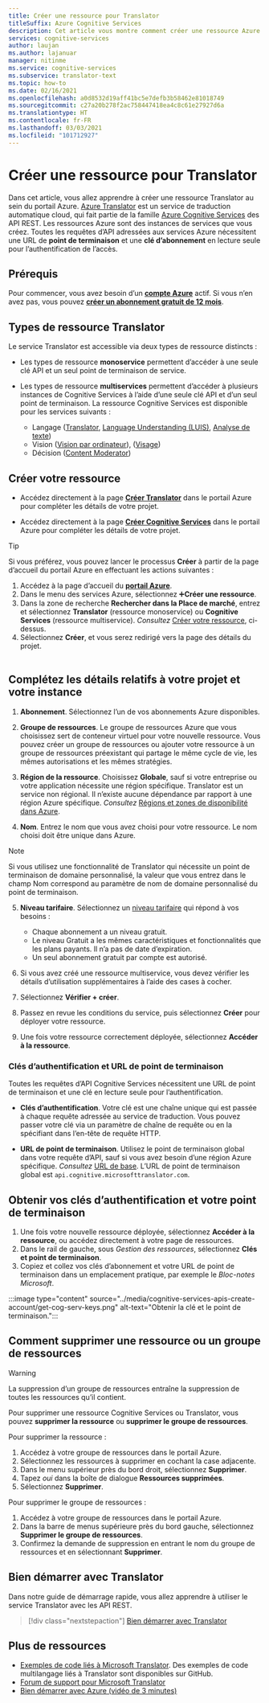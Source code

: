 ```yaml
---
title: Créer une ressource pour Translator
titleSuffix: Azure Cognitive Services
description: Cet article vous montre comment créer une ressource Azure Cognitive Services Translator et obtenir une clé d’abonnement ainsi qu’une URL de point de terminaison.
services: cognitive-services
author: laujan
ms.author: lajanuar
manager: nitinme
ms.service: cognitive-services
ms.subservice: translator-text
ms.topic: how-to
ms.date: 02/16/2021
ms.openlocfilehash: a0d8532d19aff41bc5e7defb3b58462e81018749
ms.sourcegitcommit: c27a20b278f2ac758447418ea4c8c61e27927d6a
ms.translationtype: HT
ms.contentlocale: fr-FR
ms.lasthandoff: 03/03/2021
ms.locfileid: "101712927"
---
```

# <a name="create-a-translator-resource"></a>Créer une ressource pour Translator

Dans cet article, vous allez apprendre à créer une ressource Translator au sein du portail Azure. [Azure Translator](translator-info-overview.md) est un service de traduction automatique cloud, qui fait partie de la famille [Azure Cognitive Services](../what-are-cognitive-services.md) des API REST. Les ressources Azure sont des instances de services que vous créez. Toutes les requêtes d’API adressées aux services Azure nécessitent une URL de **point de terminaison** et une **clé d’abonnement** en lecture seule pour l’authentification de l’accès.

## <a name="prerequisites"></a>Prérequis

Pour commencer, vous avez besoin d’un [**compte Azure**](https://azure.microsoft.com/free/cognitive-services/) actif.  Si vous n’en avez pas, vous pouvez [**créer un abonnement gratuit de 12 mois**](https://azure.microsoft.com/free/).

## <a name="translator-resource-types"></a>Types de ressource Translator

Le service Translator est accessible via deux types de ressource distincts :

* Les types de ressource **monoservice** permettent d’accéder à une seule clé API et un seul point de terminaison de service.  

* Les types de ressource **multiservices** permettent d’accéder à plusieurs instances de Cognitive Services à l’aide d’une seule clé API et d’un seul point de terminaison. La ressource Cognitive Services est disponible pour les services suivants :
  * Langage ([Translator](../translator/translator-info-overview.md), [Language Understanding (LUIS)](../luis/what-is-luis.md), [Analyse de texte](../text-analytics/overview.md))  
  * Vision ([Vision par ordinateur](../computer-vision/overview.md)), ([Visage](../face/overview.md))  
  * Décision ([Content Moderator](../content-moderator/overview.md))  

## <a name="create-your-resource"></a>Créer votre ressource

* Accédez directement à la page [**Créer Translator**](https://ms.portal.azure.com/#create/Microsoft.CognitiveServicesTextTranslation) dans le portail Azure pour compléter les détails de votre projet.

* Accédez directement à la page [**Créer Cognitive Services**](https://ms.portal.azure.com/#create/Microsoft.CognitiveServicesAllInOne) dans le portail Azure pour compléter les détails de votre projet.

>[!TIP]
>Si vous préférez, vous pouvez lancer le processus **Créer** à partir de la page d’accueil du portail Azure en effectuant les actions suivantes :
>
> 1. Accédez à la page d’accueil du [**portail Azure**](https://ms.portal.azure.com/#home).
> 1. Dans le menu des services Azure, sélectionnez ➕**Créer une ressource**.
>1. Dans la zone de recherche **Rechercher dans la Place de marché**, entrez et sélectionnez **Translator** (ressource monoservice) ou **Cognitive Services** (ressource multiservice).  *Consultez* [Créer votre ressource](#create-your-resource), ci-dessus.
> 1. Sélectionnez **Créer**, et vous serez redirigé vers la page des détails du projet.
><br/><br/>

## <a name="complete-your-project-and-instance-details"></a>Complétez les détails relatifs à votre projet et votre instance

1. **Abonnement**. Sélectionnez l’un de vos abonnements Azure disponibles.

1. **Groupe de ressources**. Le groupe de ressources Azure que vous choisissez sert de conteneur virtuel pour votre nouvelle ressource. Vous pouvez créer un groupe de ressources ou ajouter votre ressource à un groupe de ressources préexistant qui partage le même cycle de vie, les mêmes autorisations et les mêmes stratégies.

1. **Région de la ressource**. Choisissez **Globale**, sauf si votre entreprise ou votre application nécessite une région spécifique. Translator est un service non régional. Il n’existe aucune dépendance par rapport à une région Azure spécifique. *Consultez* [Régions et zones de disponibilité dans Azure](../../availability-zones/az-overview.md).

1. **Nom**. Entrez le nom que vous avez choisi pour votre ressource. Le nom choisi doit être unique dans Azure.

> [!NOTE]
> Si vous utilisez une fonctionnalité de Translator qui nécessite un point de terminaison de domaine personnalisé, la valeur que vous entrez dans le champ Nom correspond au paramètre de nom de domaine personnalisé du point de terminaison.

5. **Niveau tarifaire**. Sélectionnez un [niveau tarifaire](https://azure.microsoft.com/pricing/details/cognitive-services/translator) qui répond à vos besoins :

   * Chaque abonnement a un niveau gratuit.
   * Le niveau Gratuit a les mêmes caractéristiques et fonctionnalités que les plans payants. Il n’a pas de date d’expiration.
   * Un seul abonnement gratuit par compte est autorisé.</li></ul>

1. Si vous avez créé une ressource multiservice, vous devez vérifier les détails d’utilisation supplémentaires à l’aide des cases à cocher.

1. Sélectionnez **Vérifier + créer**.

1. Passez en revue les conditions du service, puis sélectionnez **Créer** pour déployer votre ressource.

1. Une fois votre ressource correctement déployée, sélectionnez **Accéder à la ressource**.

### <a name="authentication-keys-and-endpoint-url"></a>Clés d’authentification et URL de point de terminaison

Toutes les requêtes d’API Cognitive Services nécessitent une URL de point de terminaison et une clé en lecture seule pour l’authentification.

* **Clés d’authentification**. Votre clé est une chaîne unique qui est passée à chaque requête adressée au service de traduction. Vous pouvez passer votre clé via un paramètre de chaîne de requête ou en la spécifiant dans l’en-tête de requête HTTP.

* **URL de point de terminaison**. Utilisez le point de terminaison global dans votre requête d’API, sauf si vous avez besoin d’une région Azure spécifique. *Consultez* [URL de base](reference/v3-0-reference.md#base-urls). L’URL de point de terminaison global est `api.cognitive.microsofttranslator.com`.

## <a name="get-your-authentication-keys-and-endpoint"></a>Obtenir vos clés d’authentification et votre point de terminaison

1. Une fois votre nouvelle ressource déployée, sélectionnez **Accéder à la ressource**, ou accédez directement à votre page de ressources.
1. Dans le rail de gauche, sous *Gestion des ressources*, sélectionnez **Clés et point de terminaison**.
1. Copiez et collez vos clés d’abonnement et votre URL de point de terminaison dans un emplacement pratique, par exemple le *Bloc-notes Microsoft*.

:::image type="content" source="../media/cognitive-services-apis-create-account/get-cog-serv-keys.png" alt-text="Obtenir la clé et le point de terminaison.":::

## <a name="how-to-delete-a--resource-or-resource-group"></a>Comment supprimer une ressource ou un groupe de ressources

> [!Warning]
> La suppression d’un groupe de ressources entraîne la suppression de toutes les ressources qu’il contient.

Pour supprimer une ressource Cognitive Services ou Translator, vous pouvez **supprimer la ressource** ou **supprimer le groupe de ressources**.

Pour supprimer la ressource :

1. Accédez à votre groupe de ressources dans le portail Azure.
1. Sélectionnez les ressources à supprimer en cochant la case adjacente.
1. Dans le menu supérieur près du bord droit, sélectionnez **Supprimer**.
1. Tapez *oui* dans la boîte de dialogue **Ressources supprimées**.
1. Sélectionnez **Supprimer**.

Pour supprimer le groupe de ressources :

1. Accédez à votre groupe de ressources dans le portail Azure.
1. Dans la barre de menus supérieure près du bord gauche, sélectionnez **Supprimer le groupe de ressources**.
1. Confirmez la demande de suppression en entrant le nom du groupe de ressources et en sélectionnant **Supprimer**.

## <a name="how-to-get-started-with-translator"></a>Bien démarrer avec Translator

Dans notre guide de démarrage rapide, vous allez apprendre à utiliser le service Translator avec les API REST.

> [!div class="nextstepaction"]
> [Bien démarrer avec Translator](quickstart-translator.md)

## <a name="more-resources"></a>Plus de ressources

* [Exemples de code liés à Microsoft Translator](https://github.com/MicrosoftTranslator).  Des exemples de code multilangage liés à Translator sont disponibles sur GitHub.
* [Forum de support pour Microsoft Translator](https://www.aka.ms/TranslatorForum)
* [Bien démarrer avec Azure (vidéo de 3 minutes)](https://azure.microsoft.com/get-started/?b=16.24)